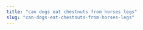 ```yaml
---
title: "can dogs eat chestnuts from horses legs"
slug: "can-dogs-eat-chestnuts-from-horses-legs"
---
```


